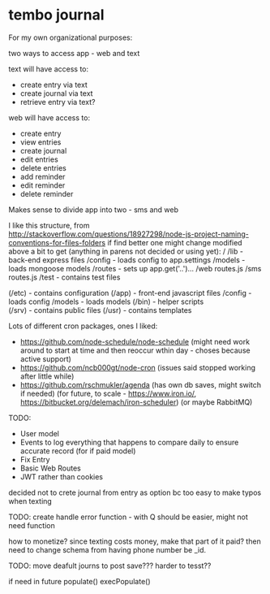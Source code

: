 # tembo journal
For my own organizational purposes:

two ways to access app - web and text

text will have access to:
- create entry via text
- create journal via text
- retrieve entry via text?

web will have access to:
- create entry
- view entries
- create journal
- edit entries
- delete entries
- add reminder
- edit reminder
- delete reminder

Makes sense to divide app into two - sms and web

I like this structure, from http://stackoverflow.com/questions/18927298/node-js-project-naming-conventions-for-files-folders
if find better one might change
modified above a bit to get (anything in parens not decided or using yet):
/
  /lib - back-end express files
    /config - loads config to app.settings
    /models - loads mongoose models
    /routes - sets up app.get('..')...
      /web
        routes.js
      /sms
        routes.js
  /test - contains test files      

  (/etc) - contains configuration
  (/app) - front-end javascript files
    /config - loads config
    /models - loads models
  (/bin) - helper scripts    
  (/srv) - contains public files
  (/usr) - contains templates

Lots of different cron packages,  ones I liked:
- https://github.com/node-schedule/node-schedule (might need work around to start at time and then reoccur wthin day - choses because active support)
- https://github.com/ncb000gt/node-cron (issues said stopped working after little while)
- https://github.com/rschmukler/agenda (has own db saves, might switch if needed)
 (for future, to scale - https://www.iron.io/, https://bitbucket.org/delemach/iron-scheduler)
(or maybe RabbitMQ)

TODO:
- User model
- Events to log everything that happens to compare daily to ensure accurate record (for if paid model)
- Fix Entry
- Basic Web Routes
- JWT rather than cookies


decided not to crete journal from entry as option bc too easy to make typos when texting

TODO: create handle error function - with Q should be easier, might not need function

how to monetize? since texting costs money, make that part of it paid? then need to change schema from having phone number be _id.

TODO: move deafult journs to post save??? harder to tesst??

if need in future
populate()
execPopulate()


